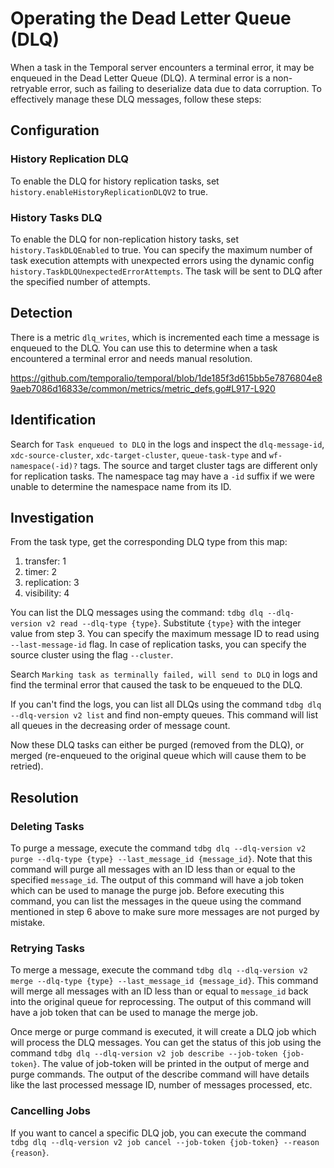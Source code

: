 # Operating the Dead Letter Queue (DLQ)
When a task in the Temporal server encounters a terminal error, it may be enqueued in the Dead Letter Queue (DLQ).
A terminal error is a non-retryable error, such as failing to deserialize data due to data corruption.
To effectively manage these DLQ messages, follow these steps:

## Configuration

### History Replication DLQ
To enable the DLQ for history replication tasks, set `history.enableHistoryReplicationDLQV2` to true.

### History Tasks DLQ
To enable the DLQ for non-replication history tasks, set `history.TaskDLQEnabled` to true.
You can specify the maximum number of task execution attempts with unexpected errors using the dynamic config
`history.TaskDLQUnexpectedErrorAttempts`. The task will be sent to DLQ after the specified number of attempts.

## Detection
There is a metric `dlq_writes`, which is incremented each time a message is enqueued to the DLQ.
You can use this to determine when a task encountered a terminal error and needs manual resolution.

https://github.com/temporalio/temporal/blob/1de185f3d615bb5e7876804e89aeb7086d16833e/common/metrics/metric_defs.go#L917-L920

## Identification
Search for `Task enqueued to DLQ` in the logs and inspect the `dlq-message-id`, `xdc-source-cluster`, `xdc-target-cluster`, `queue-task-type` and `wf-namespace(-id)?` tags.
The source and target cluster tags are different only for replication tasks.
The namespace tag may have a `-id` suffix if we were unable to determine the namespace name from its ID.

## Investigation
From the task type, get the corresponding DLQ type from this map:
1. transfer: 1
2. timer: 2
3. replication: 3
4. visibility: 4

You can list the DLQ messages using the command:
`tdbg dlq --dlq-version v2 read --dlq-type {type}`. Substitute `{type}` with the integer value from step 3.
You can specify the maximum message ID to read using `--last-message-id` flag. 
In case of replication tasks, you can specify the source cluster using the flag `--cluster`.

Search `Marking task as terminally failed, will send to DLQ` in logs and find the terminal error that caused the task to be enqueued to the DLQ.

If you can't find the logs, you can list all DLQs using the command `tdbg dlq --dlq-version v2 list` and find non-empty queues. 
This command will list all queues in the decreasing order of message count.

Now these DLQ tasks can either be purged (removed from the DLQ), or merged (re-enqueued to the original queue which will
cause them to be retried).

## Resolution

### Deleting Tasks
To purge a message, execute the command `tdbg dlq --dlq-version v2 purge --dlq-type {type} --last_message_id {message_id}`. 
Note that this command will purge all messages with an ID less than or equal to the specified `message_id`. 
The output of this command will have a job token which can be used to manage the purge job.
Before executing this command, you can list the messages in the queue using the command mentioned in step 6 above to make sure more messages are not purged by mistake.

### Retrying Tasks
To merge a message, execute the command `tdbg dlq --dlq-version v2 merge --dlq-type {type} --last_message_id {message_id}`.
This command will merge all messages with an ID less than or equal to `message_id` back into the original queue for reprocessing.
The output of this command will have a job token that can be used to manage the merge job.

Once merge or purge command is executed, it will create a DLQ job which will process the DLQ messages. 
You can get the status of this job using the command `tdbg dlq --dlq-version v2 job describe --job-token {job-token}`. 
The value of job-token will be printed in the output of merge and purge commands.
The output of the describe command will have details like the last processed message ID, number of messages processed, etc.

### Cancelling Jobs
If you want to cancel a specific DLQ job, you can execute the command `tdbg dlq --dlq-version v2 job cancel --job-token {job-token} --reason {reason}`.
